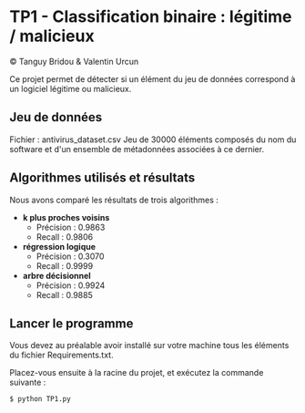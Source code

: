 # TP1 - Classification binaire : légitime / malicieux
© Tanguy Bridou & Valentin Urcun

Ce projet permet de détecter si un élément du jeu de données correspond à un logiciel légitime ou malicieux.

## Jeu de données
Fichier : antivirus_dataset.csv
Jeu de 30000 éléments composés du nom du software et d'un ensemble de métadonnées associées à ce dernier.

## Algorithmes utilisés et résultats

Nous avons comparé les résultats de trois algorithmes :
* **k plus proches voisins**
    * Précision : 0.9863
    * Recall : 0.9806
* **régression logique**
    * Précision : 0.3070
    * Recall : 0.9999
* **arbre décisionnel**
    * Précision : 0.9924
    * Recall : 0.9885

## Lancer le programme

Vous devez au préalable avoir installé sur votre machine tous les éléments du fichier Requirements.txt.

Placez-vous ensuite à la racine du projet, et exécutez la commande suivante :

```sh
$ python TP1.py
```
